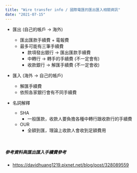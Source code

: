 ```yaml
---
title: "Wire transfer info / 國際電匯的匯出匯入相關資訊"
date: "2021-07-15"
---
```


* 匯出 (自己的帳戶 -> 海外)
    * 匯出匯款手續費 + 電報費
    * 最多可能有三筆手續費
        * 款項發出銀行 -> 匯出匯款手續費 
        * 中轉行 -> 轉手的手續費 (不一定會有)
        * 收款銀行 -> 解匯手續費 (不一定會收)

* 匯入 (海外 -> 自己的帳戶)
    * 解匯手續費
    * 依照各家銀行會有不同手續費

* 名詞解釋
    * SHA
        * 一般匯款，收款人要負擔各種中轉行跟收款行的手續費
    * OUR
        * 全額到匯，理論上收款人會收到足額費用

</br>

##### 參考資料與匯出匯入手續費參考
* https://davidhuang1219.pixnet.net/blog/post/328089559


